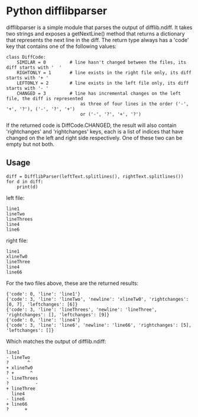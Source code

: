 # Python difflibparser

difflibparser is a simple module that parses the output of difflib.ndiff. It takes two strings and exposes a getNextLine() method that returns a dictionary that represents the next line in the diff. The return type always has a 'code' key that contains one of the following values:

    class DiffCode:
        SIMILAR = 0         # line hasn't changed between the files, its diff starts with '  '
        RIGHTONLY = 1       # line exists in the right file only, its diff starts with '+ '
        LEFTONLY = 2        # line exists in the left file only, its diff starts with '- '
        CHANGED = 3         # line has incremental changes on the left file, the diff is represented
                                as three of four lines in the order ('-', '+', '?'), ('-', '?', '+')
                                or ('-', '?', '+', '?')

If the returned code is DiffCode.CHANGED, the result will also contain 'rightchanges' and 'rightchanges' keys, each is a list of indices that have changed on the left and right side respectively. One of these two can be empty but not both.

Usage
-----

    diff = DifflibParser(leftText.splitlines(), rightText.splitlines())
    for d in diff:
        print(d)

left file:

    line1
    lineTwo
    lineThrees
    line4
    line6
    
right file:
    
    line1
    xlineTw0
    lineThree
    line4
    line66

For the two files above, these are the returned results:

    {'code': 0, 'line': 'line1'}
    {'code': 3, 'line': 'lineTwo', 'newline': 'xlineTw0', 'rightchanges': [0, 7], 'leftchanges': [6]}
    {'code': 3, 'line': 'lineThrees', 'newline': 'lineThree', 'rightchanges': [], 'leftchanges': [9]}
    {'code': 0, 'line': 'line4'}
    {'code': 3, 'line': 'line6', 'newline': 'line66', 'rightchanges': [5], 'leftchanges': []}

Which matches the output of difflib.ndiff:

    line1
    - lineTwo
    ?       ^
    + xlineTw0
    ? +      ^
    - lineThrees
    ?          -
    + lineThree
      line4
    - line6
    + line66
    ?      +
